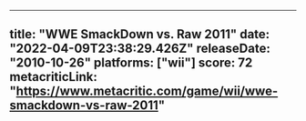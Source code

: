 
---
title: "WWE SmackDown vs. Raw 2011"
date: "2022-04-09T23:38:29.426Z"
releaseDate: "2010-10-26"
platforms: ["wii"]
score: 72
metacriticLink: "https://www.metacritic.com/game/wii/wwe-smackdown-vs-raw-2011"
---
